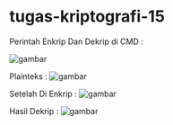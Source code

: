 # tugas-kriptografi-15
Perintah Enkrip Dan Dekrip di CMD :

![gambar](https://user-images.githubusercontent.com/121703984/210905620-61e13e03-cc90-4e96-93fc-be922065fc07.png)



Plainteks :
![gambar](https://user-images.githubusercontent.com/121703984/210905655-dd02f820-2c8a-43d1-a754-2f97dcb8153b.png)


Setelah Di Enkrip :
![gambar](https://user-images.githubusercontent.com/121703984/210905683-80aaa419-d6f3-4c4a-813b-3c8bdddfb64d.png)



Hasil Dekrip :
![gambar](https://user-images.githubusercontent.com/121703984/210905697-7637e5d8-f202-4633-89d4-927bf3e00d71.png)
